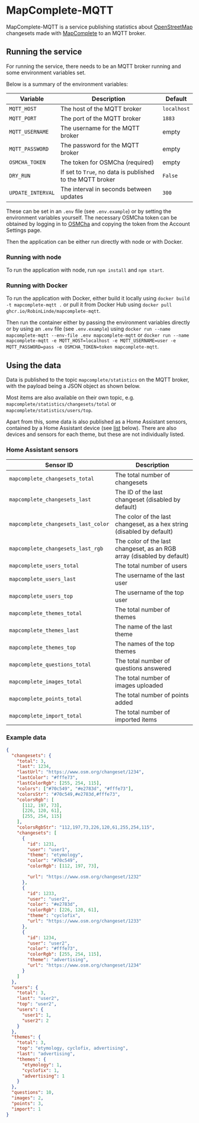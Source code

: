 # MapComplete-MQTT

MapComplete-MQTT is a service publishing statistics about [OpenStreetMap](https://www.openstreetmap.org) changesets made with [MapComplete](https://github.com/pietervdvn/MapComplete) to an MQTT broker.

## Running the service

For running the service, there needs to be an MQTT broker running and some environment variables set.

Below is a summary of the environment variables:

| Variable          | Description                                               | Default     |
| ----------------- | --------------------------------------------------------- | ----------- |
| `MQTT_HOST`       | The host of the MQTT broker                               | `localhost` |
| `MQTT_PORT`       | The port of the MQTT broker                               | `1883`      |
| `MQTT_USERNAME`   | The username for the MQTT broker                          | empty       |
| `MQTT_PASSWORD`   | The password for the MQTT broker                          | empty       |
| `OSMCHA_TOKEN`    | The token for OSMCha (required)                           | empty       |
| `DRY_RUN`         | If set to `True`, no data is published to the MQTT broker | `False`     |
| `UPDATE_INTERVAL` | The interval in seconds between updates                   | `300`       |

These can be set in an `.env` file (see `.env.example`) or by setting the environment variables yourself.
The necessary OSMCha token can be obtained by logging in to [OSMCha](https://osmcha.org) and copying the token from the Account Settings page.

Then the application can be either run directly with node or with Docker.

### Running with node

To run the application with node, run `npm install` and `npm start`.

### Running with Docker

To run the application with Docker, either build it locally using `docker build -t mapcomplete-mqtt .` or pull it from Docker Hub using `docker pull ghcr.io/RobinLinde/mapcomplete-mqtt`.

Then run the container either by passing the environment variables directly or by using an `.env` file (see `.env.example`) using `docker run --name mapcomplete-mqtt --env-file .env mapcomplete-mqtt` or `docker run --name mapcomplete-mqtt -e MQTT_HOST=localhost -e MQTT_USERNAME=user -e MQTT_PASSWORD=pass -e OSMCHA_TOKEN=token mapcomplete-mqtt`.

## Using the data

Data is published to the topic `mapcomplete/statistics` on the MQTT broker, with the payload being a JSON object as shown below.

Most items are also available on their own topic, e.g. `mapcomplete/statistics/changesets/total` or `mapcomplete/statistics/users/top`.

Apart from this, some data is also published as a Home Assistant sensors, contained by a Home Assistant device (see [list](#home-assistant-sensors) below). There are also devices and sensors for each theme, but these are not individually listed.

### Home Assistant sensors

| Sensor ID                           | Description                                                            |
| ----------------------------------- | ---------------------------------------------------------------------- |
| `mapcomplete_changesets_total`      | The total number of changesets                                         |
| `mapcomplete_changesets_last`       | The ID of the last changeset (disabled by default)                     |
| `mapcomplete_changesets_last_color` | The color of the last changeset, as a hex string (disabled by default) |
| `mapcomplete_changesets_last_rgb`   | The color of the last changeset, as an RGB array (disabled by default) |
| `mapcomplete_users_total`           | The total number of users                                              |
| `mapcomplete_users_last`            | The username of the last user                                          |
| `mapcomplete_users_top`             | The username of the top user                                           |
| `mapcomplete_themes_total`          | The total number of themes                                             |
| `mapcomplete_themes_last`           | The name of the last theme                                             |
| `mapcomplete_themes_top`            | The names of the top themes                                            |
| `mapcomplete_questions_total`       | The total number of questions answered                                 |
| `mapcomplete_images_total`          | The total number of images uploaded                                    |
| `mapcomplete_points_total`          | The total number of points added                                       |
| `mapcomplete_import_total`          | The total number of imported items                                     |

### Example data

```json
{
  "changesets": {
    "total": 3,
    "last": 1234,
    "lastUrl": "https://www.osm.org/changeset/1234",
    "lastColor": "#fffe73",
    "lastColorRgb": [255, 254, 115],
    "colors": ["#70c549", "#e2783d", "#fffe73"],
    "colorsStr": "#70c549,#e2783d,#fffe73",
    "colorsRgb": [
      [112, 197, 73],
      [226, 120, 61],
      [255, 254, 115]
    ],
    "colorsRgbStr": "112,197,73,226,120,61,255,254,115",
    "changesets": [
      {
        "id": 1231,
        "user": "user1",
        "theme": "etymology",
        "color": "#70c549",
        "colorRgb": [112, 197, 73],

        "url": "https://www.osm.org/changeset/1232"
      },
      {
        "id": 1233,
        "user": "user2",
        "color": "#e2783d",
        "colorRgb": [226, 120, 61],
        "theme": "cyclofix",
        "url": "https://www.osm.org/changeset/1233"
      },
      {
        "id": 1234,
        "user": "user2",
        "color": "#fffe73",
        "colorRgb": [255, 254, 115],
        "theme": "advertising",
        "url": "https://www.osm.org/changeset/1234"
      }
    ]
  },
  "users": {
    "total": 3,
    "last": "user2",
    "top": "user2",
    "users": {
      "user1": 1,
      "user2": 2
    }
  },
  "themes": {
    "total": 3,
    "top": "etymology, cyclofix, advertising",
    "last": "advertising",
    "themes": {
      "etymology": 1,
      "cyclofix": 1,
      "advertising": 1
    }
  },
  "questions": 10,
  "images": 2,
  "points": 3,
  "import": 1
}
```
